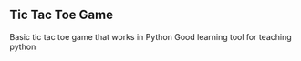 Tic Tac Toe Game
--------------------------
Basic tic tac toe game that works in Python
Good learning tool for teaching python
